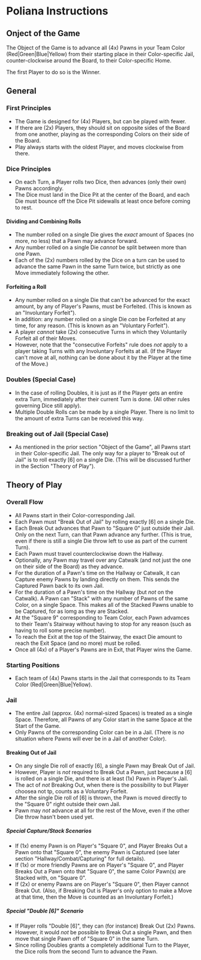  # Poliana Instructions

## Onject of the Game

The Object of the Game is to advance all (4x) Pawns in your Team Color (Red|Green|Blue|Yellow) from their starting place in their Color-specific Jail, counter-clockwise around the Board, to their Color-specific Home.

The first Player to do so is the Winner.

## General

### First Principles

* The Game is designed for (4x) Players, but can be played with fewer.
* If there are (2x) Players, they should sit on opposite sides of the Board from one another, playing as the corresponding Colors on their side of the Board.
* Play always starts with the oldest Player, and moves clockwise from there.

### Dice Principles

* On each Turn, a Player rolls two Dice, then advances (only their own) Pawns accordingly.
* The Dice must land in the Dice Pit at the center of the Board, and each Die must bounce off the Dice Pit sidewalls at least
once before coming to rest.

#### Dividing and Combining Rolls

* The number rolled on a single Die gives the *exact* amount of Spaces (no more, no less) that a Pawn may advance forward.
* Any number rolled on a single Die *cannot* be split between more than one Pawn.
* Each of the (2x) numbers rolled by the Dice on a turn can be used to advance the same Pawn in the same Turn twice, but strictly as one Move immediately following the other.

#### Forfeiting a Roll

* Any number rolled on a single Die that can't be advanced for the exact amount, by any of Player's Pawns, must be Forfeited. (This is known as an "Involuntary Forfeit").
* In addition: any number rolled on a single Die *can* be Forfeited at any time, for any reason. (This is known as an "Voluntary Forfeit").
* A player *cannot* take (2x) consecutive Turns in which they Voluntarily Forfeit all of their Moves.
* However, note that the "consecutive Forfeits" rule does *not* apply to a player taking Turns with any Involuntary Forfeits at all. (If the Player can't move at all, nothing can be done about it by the Player at the time of the Move.)

### Doubles (Special Case) 

* In the case of rolling Doubles, it is just as if the Player gets an entire extra Turn, immediately after their current Turn is done. (All other rules governing Dice still apply).
* Multiple Double Rolls can be made by a single Player. There is no limit to the amount of extra Turns can be received this way.

### Breaking out of Jail (Special Case)

* As mentioned in the prior section "Object of the Game", all Pawns start in their Color-specific Jail. The only way for a player to "Break out of Jail" is to roll exactly [6] on a single Die. (This will be discussed further in the Section "Theory of Play").

## Theory of Play

### Overall Flow

* All Pawns start in their Color-corresponding Jail.
* Each Pawn must "Break Out of Jail" by rolling exactly [6] on a single Die.
* Each Break Out advances that Pawn to "Square 0" just outside their Jail. Only on the next Turn, can that Pawn advance any further. (This is true, even if there is still a single Die throw left to use as part of the current Turn).
* Each Pawn must travel counterclockwise down the Hallway.
* Optionally, any Pawn may travel over any Catwalk (and not just the one on their side of the Board) as they advance.
* For the duration of a Pawn's time on the Hallway or Catwalk, it can Capture enemy Pawns by landing directly on them. This sends the Captured Pawn back to its own Jail.
* For the duration of a Pawn's time on the Hallway (but *not* on the Catwalk). A Pawn can "Stack" with any number of Pawns of the same Color, on a single Space. This makes all of the Stacked Pawns unable to be Captured, for as lomg as they are Stacked.
* At the "Square 9" corresponding to Team Color, each Pawn advamces to their Team's Stairway without having to stop for any reason (such as having to roll some precise number). 
* To reach the Exit at the top of the Stairway, the exact Die amount to reach the Exit Space (and no more) must be rolled.
* Once all (4x) of a Player's Pawns are in Exit, that Player wins the Game.

### Starting Positions

* Each team of (4x) Pawns starts in the Jail that corresponds to its Team Color (Red|Green|Blue|Yellow).

### Jail

* The entire Jail (approx. (4x) normal-sized Spaces) is treated as a single Space. Therefore, all Pawns of any Color start in the same Space at the Start of the Game.
* Only Pawns of the corresponding Color can be in a Jail. (There is *no* situation where Pawns will ever be in a Jail of another Color).

#### Breaking Out of Jail

* On any single Die roll of exactly [6], a single Pawn may Break Out of Jail.
* However, Player is *not* required to Break Out a Pawn, just because a [6] is rolled on a single Die, and there is at least (1x) Pawn in Player's Jail.
* The act of *not* Breaking Out, when there is the possibility to but Player choosea not tp, counts as a Voluntary Forfeit.
* After the single Die roll of [6] is thrown, the Pawn is moved directly to the "Square 0" right outside their own Jail.
* Pawn may *not* advance at all for the rest of the Move, even if the other Die throw hasn't been used yet.

##### Special Capture/Stack Scenarios

* If (1x) enemy Pawn is on Player's "Square 0", and Player Breaks Out a Pawn onto that "Square 0", the enemy Pawn is Captured (see later section "Hallway/Combat/Capturing" for full details). 
* If (1x) or more friendly Pawns are on Player's "Square 0", and Player Breaks Out a Pawn onto that "Square 0", the same Color Pawn(s) are Stacked with, on "Square 0".
* If (2x) or enemy Pawns are on Player's "Square 0", then Player cannot Break Out. (Also, if Breaking Out is Player's only option to make a Move at that time, then the Move is counted as an Involuntary Forfeit.)

##### Special "Double [6]" Scenario

* If Player rolls "Double [6]", they can (for instance) Break Out (2x) Pawns.
* However, it would *not* be possible to Break Out a single Pawn, and then move that single Pawn off of "Square 0" in the same Turn.
* Since rolling Doubles grants a completely additional Turn to the Player, the Dice rolls from the second Turn to advance the Pawn.